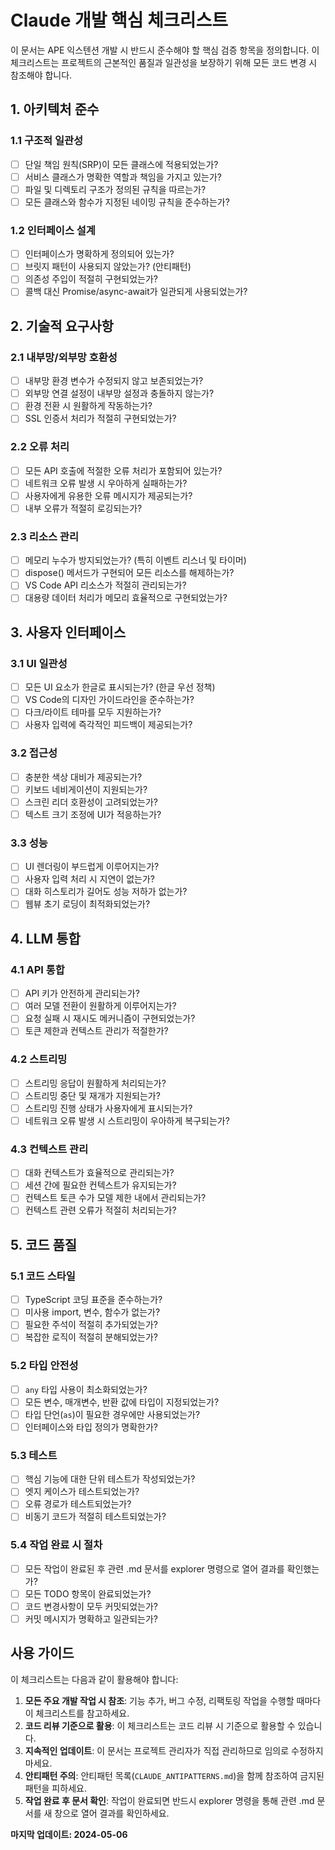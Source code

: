 # Claude 개발 핵심 체크리스트

이 문서는 APE 익스텐션 개발 시 반드시 준수해야 할 핵심 검증 항목을 정의합니다. 이 체크리스트는 프로젝트의 근본적인 품질과 일관성을 보장하기 위해 모든 코드 변경 시 참조해야 합니다.

## 1. 아키텍처 준수

### 1.1 구조적 일관성
- [ ] 단일 책임 원칙(SRP)이 모든 클래스에 적용되었는가?
- [ ] 서비스 클래스가 명확한 역할과 책임을 가지고 있는가?
- [ ] 파일 및 디렉토리 구조가 정의된 규칙을 따르는가?
- [ ] 모든 클래스와 함수가 지정된 네이밍 규칙을 준수하는가?

### 1.2 인터페이스 설계
- [ ] 인터페이스가 명확하게 정의되어 있는가?
- [ ] 브릿지 패턴이 사용되지 않았는가? (안티패턴)
- [ ] 의존성 주입이 적절히 구현되었는가?
- [ ] 콜백 대신 Promise/async-await가 일관되게 사용되었는가?

## 2. 기술적 요구사항

### 2.1 내부망/외부망 호환성
- [ ] 내부망 환경 변수가 수정되지 않고 보존되었는가?
- [ ] 외부망 연결 설정이 내부망 설정과 충돌하지 않는가?
- [ ] 환경 전환 시 원활하게 작동하는가?
- [ ] SSL 인증서 처리가 적절히 구현되었는가?

### 2.2 오류 처리
- [ ] 모든 API 호출에 적절한 오류 처리가 포함되어 있는가?
- [ ] 네트워크 오류 발생 시 우아하게 실패하는가?
- [ ] 사용자에게 유용한 오류 메시지가 제공되는가?
- [ ] 내부 오류가 적절히 로깅되는가?

### 2.3 리소스 관리
- [ ] 메모리 누수가 방지되었는가? (특히 이벤트 리스너 및 타이머)
- [ ] dispose() 메서드가 구현되어 모든 리소스를 해제하는가?
- [ ] VS Code API 리소스가 적절히 관리되는가?
- [ ] 대용량 데이터 처리가 메모리 효율적으로 구현되었는가?

## 3. 사용자 인터페이스

### 3.1 UI 일관성
- [ ] 모든 UI 요소가 한글로 표시되는가? (한글 우선 정책)
- [ ] VS Code의 디자인 가이드라인을 준수하는가?
- [ ] 다크/라이트 테마를 모두 지원하는가?
- [ ] 사용자 입력에 즉각적인 피드백이 제공되는가?

### 3.2 접근성
- [ ] 충분한 색상 대비가 제공되는가?
- [ ] 키보드 네비게이션이 지원되는가?
- [ ] 스크린 리더 호환성이 고려되었는가?
- [ ] 텍스트 크기 조정에 UI가 적응하는가?

### 3.3 성능
- [ ] UI 렌더링이 부드럽게 이루어지는가?
- [ ] 사용자 입력 처리 시 지연이 없는가?
- [ ] 대화 히스토리가 길어도 성능 저하가 없는가?
- [ ] 웹뷰 초기 로딩이 최적화되었는가?

## 4. LLM 통합

### 4.1 API 통합
- [ ] API 키가 안전하게 관리되는가?
- [ ] 여러 모델 전환이 원활하게 이루어지는가?
- [ ] 요청 실패 시 재시도 메커니즘이 구현되었는가?
- [ ] 토큰 제한과 컨텍스트 관리가 적절한가?

### 4.2 스트리밍
- [ ] 스트리밍 응답이 원활하게 처리되는가?
- [ ] 스트리밍 중단 및 재개가 지원되는가?
- [ ] 스트리밍 진행 상태가 사용자에게 표시되는가?
- [ ] 네트워크 오류 발생 시 스트리밍이 우아하게 복구되는가?

### 4.3 컨텍스트 관리
- [ ] 대화 컨텍스트가 효율적으로 관리되는가?
- [ ] 세션 간에 필요한 컨텍스트가 유지되는가?
- [ ] 컨텍스트 토큰 수가 모델 제한 내에서 관리되는가?
- [ ] 컨텍스트 관련 오류가 적절히 처리되는가?

## 5. 코드 품질

### 5.1 코드 스타일
- [ ] TypeScript 코딩 표준을 준수하는가?
- [ ] 미사용 import, 변수, 함수가 없는가?
- [ ] 필요한 주석이 적절히 추가되었는가?
- [ ] 복잡한 로직이 적절히 분해되었는가?

### 5.2 타입 안전성
- [ ] `any` 타입 사용이 최소화되었는가?
- [ ] 모든 변수, 매개변수, 반환 값에 타입이 지정되었는가?
- [ ] 타입 단언(`as`)이 필요한 경우에만 사용되었는가?
- [ ] 인터페이스와 타입 정의가 명확한가?

### 5.3 테스트 
- [ ] 핵심 기능에 대한 단위 테스트가 작성되었는가?
- [ ] 엣지 케이스가 테스트되었는가?
- [ ] 오류 경로가 테스트되었는가?
- [ ] 비동기 코드가 적절히 테스트되었는가?

### 5.4 작업 완료 시 절차
- [ ] 모든 작업이 완료된 후 관련 .md 문서를 explorer 명령으로 열어 결과를 확인했는가?
- [ ] 모든 TODO 항목이 완료되었는가?
- [ ] 코드 변경사항이 모두 커밋되었는가?
- [ ] 커밋 메시지가 명확하고 일관되는가?

## 사용 가이드

이 체크리스트는 다음과 같이 활용해야 합니다:

1. **모든 주요 개발 작업 시 참조**: 기능 추가, 버그 수정, 리팩토링 작업을 수행할 때마다 이 체크리스트를 참고하세요.
2. **코드 리뷰 기준으로 활용**: 이 체크리스트는 코드 리뷰 시 기준으로 활용할 수 있습니다.
3. **지속적인 업데이트**: 이 문서는 프로젝트 관리자가 직접 관리하므로 임의로 수정하지 마세요.
4. **안티패턴 주의**: 안티패턴 목록(`CLAUDE_ANTIPATTERNS.md`)을 함께 참조하여 금지된 패턴을 피하세요.
5. **작업 완료 후 문서 확인**: 작업이 완료되면 반드시 explorer 명령을 통해 관련 .md 문서를 새 창으로 열어 결과를 확인하세요.

**마지막 업데이트: 2024-05-06**